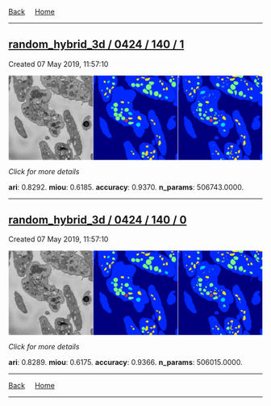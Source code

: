 
[Back](..)&nbsp;&nbsp;&nbsp;&nbsp;&nbsp;[Home](https://leapmanlab.github.io/snapshots)

---

<div class="summary"><a href="1"><h2>random_hybrid_3d / 0424 / 140 / 1</h2></a><p>Created 07 May 2019, 11:57:10
</p><a href="1"><img src="1/media/summary.png" align="center"></a><p>
<i>Click for more details</i>
</p></div>

**ari**: 0.8292. **miou**: 0.6185. **accuracy**: 0.9370. **n_params**: 506743.0000. 

---

<div class="summary"><a href="0"><h2>random_hybrid_3d / 0424 / 140 / 0</h2></a><p>Created 07 May 2019, 11:57:10
</p><a href="0"><img src="0/media/summary.png" align="center"></a><p>
<i>Click for more details</i>
</p></div>

**ari**: 0.8289. **miou**: 0.6175. **accuracy**: 0.9366. **n_params**: 506015.0000. 

---

[Back](..)&nbsp;&nbsp;&nbsp;&nbsp;&nbsp;[Home](https://leapmanlab.github.io/snapshots)

---